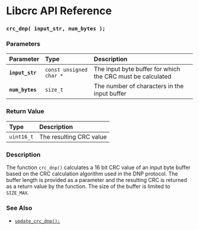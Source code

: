 # Libcrc API Reference

### `crc_dnp( input_str, num_bytes );`

### Parameters

| Parameter | Type | Description |
| :--- | :--- | :--- |
|**`input_str`**|`const unsigned char *`|The input byte buffer for which the CRC must be calculated|
|**`num_bytes`**|`size_t`|The number of characters in the input buffer|

### Return Value

| Type | Description |
| :--- | :--- |
|`uint16_t`|The resulting CRC value|

### Description

The function `crc_dnp()` calculates a 16 bit CRC value of an input byte buffer based on the
CRC calculation algorithm used in the DNP protocol.
The buffer length is provided as a parameter and the resulting CRC is returned
as a return value by the function. The size of the buffer is limited to `SIZE_MAX`.

### See Also

* [`update_crc_dnp();`](update_crc_dnp.md)
